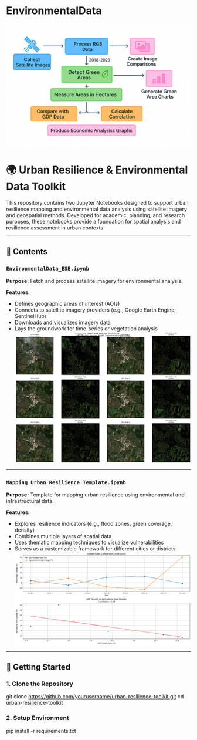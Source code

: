 # EnvironmentalData
![Idea](Assets/b6b85d6d-cedd-45e3-9a62-286c502db6cf-3.png)

# 🌍 Urban Resilience & Environmental Data Toolkit

This repository contains two Jupyter Notebooks designed to support urban resilience mapping and environmental data analysis using satellite imagery and geospatial methods. Developed for academic, planning, and research purposes, these notebooks provide a foundation for spatial analysis and resilience assessment in urban contexts.

---

## 📁 Contents

### `EnvironmentalData_ESE.ipynb`
**Purpose:** Fetch and process satellite imagery for environmental analysis.

**Features:**
- Defines geographic areas of interest (AOIs)
- Connects to satellite imagery providers (e.g., Google Earth Engine, SentinelHub)
- Downloads and visualizes imagery data
- Lays the groundwork for time-series or vegetation analysis
![Map and segment](Assets/image-67.png)
---

### `Mapping Urban Resilience Template.ipynb`
**Purpose:** Template for mapping urban resilience using environmental and infrastructural data.

**Features:**
- Explores resilience indicators (e.g., flood zones, green coverage, density)
- Combines multiple layers of spatial data
- Uses thematic mapping techniques to visualize vulnerabilities
- Serves as a customizable framework for different cities or districts
![Result](Assets/image-73.png)
---

## 🚀 Getting Started

### 1. Clone the Repository

git clone https://github.com/yourusername/urban-resilience-toolkit.git
cd urban-resilience-toolkit

### 2. Setup Environment

pip install -r requirements.txt


